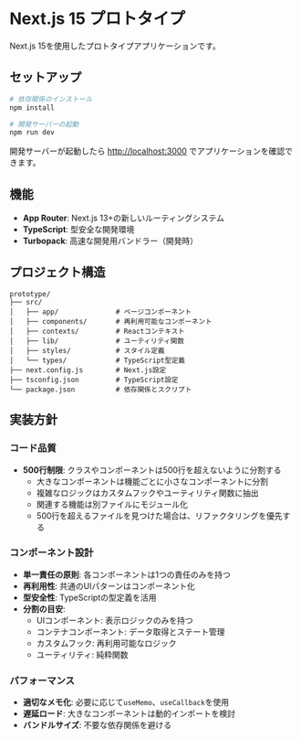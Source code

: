# Next.js 15 プロトタイプ

Next.js 15を使用したプロトタイプアプリケーションです。

## セットアップ

```bash
# 依存関係のインストール
npm install

# 開発サーバーの起動
npm run dev
```

開発サーバーが起動したら [http://localhost:3000](http://localhost:3000) でアプリケーションを確認できます。

## 機能

- **App Router**: Next.js 13+の新しいルーティングシステム
- **TypeScript**: 型安全な開発環境
- **Turbopack**: 高速な開発用バンドラー（開発時）

## プロジェクト構造

```
prototype/
├── src/
│   ├── app/              # ページコンポーネント
│   ├── components/       # 再利用可能なコンポーネント
│   ├── contexts/         # Reactコンテキスト
│   ├── lib/              # ユーティリティ関数
│   ├── styles/           # スタイル定義
│   └── types/            # TypeScript型定義
├── next.config.js        # Next.js設定
├── tsconfig.json         # TypeScript設定
└── package.json          # 依存関係とスクリプト
```

## 実装方針

### コード品質
- **500行制限**: クラスやコンポーネントは500行を超えないように分割する
  - 大きなコンポーネントは機能ごとに小さなコンポーネントに分割
  - 複雑なロジックはカスタムフックやユーティリティ関数に抽出
  - 関連する機能は別ファイルにモジュール化
  - 500行を超えるファイルを見つけた場合は、リファクタリングを優先する

### コンポーネント設計
- **単一責任の原則**: 各コンポーネントは1つの責任のみを持つ
- **再利用性**: 共通のUIパターンはコンポーネント化
- **型安全性**: TypeScriptの型定義を活用
- **分割の目安**:
  - UIコンポーネント: 表示ロジックのみを持つ
  - コンテナコンポーネント: データ取得とステート管理
  - カスタムフック: 再利用可能なロジック
  - ユーティリティ: 純粋関数

### パフォーマンス
- **適切なメモ化**: 必要に応じて`useMemo`、`useCallback`を使用
- **遅延ロード**: 大きなコンポーネントは動的インポートを検討
- **バンドルサイズ**: 不要な依存関係を避ける